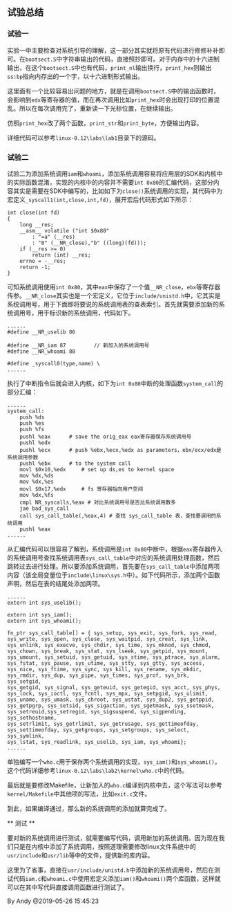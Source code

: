 
## 试验总结 ##

### 试验一 ###

实验一中主要检查对系统引导的理解，这一部分其实就将原有代码进行修修补补即可。在`bootsect.S`中字符串输出的代码，直接照抄即可。对于内存中的十六进制输出，在这个`bootsect.S`中也有代码，`print_nl`输出换行，`print_hex`则输出`ss:bp`指向内存出的一个字，以十六进制形式输出。

这里面有一个比较容易出问题的地方，就是在调用`bootsect.S`中的输出函数时，会影响到`edx`等寄存器的值，而在再次调用比如`print_hex`时会出现打印的位置混乱。所以在每次调用完了，重新读一下光标位置，在继续输出。

仿照`print_hex`改了两个函数，`print_str`和`print_byte`，方便输出内容。

详细代码可以参考`linux-0.12\labs\lab1`目录下的源码。


### 试验二 ###

试验二为添加系统调用`iam`和`whoami`，添加系统调用容易将应用层的SDK和内核中的实际函数混淆，实现的内核中的内容并不需要`int 0x80`的汇编代码，这部分内容其实是需要在SDK中编写的，比如如下为`close()`系统调用的实现，其代码中为宏定义`_syscall1(int,close,int,fd)`，展开宏后代码形式如下所示：

```
int close(int fd)
{
    long __res;
    __asm__ volatile ("int $0x80"
        : "=a" (__res)
        : "0" (__NR_close),"b" ((long)(fd)));
    if (__res >= 0)
        return (int) __res;
    errno = -__res;
    return -1;
}
```

可知系统调用使用`int 0x80`，其中`eax`中保存了一个值`__NR_close`，`ebx`等寄存器传参。`__NR_close`其实也是一个宏定义，它位于`include/unistd.h`中，它其实是系统调用号，用于下面即将要说的系统调用表的查表索引。首先就需要添加新的系统调用号，用于标识新的系统调用，代码如下。

```
......
#define __NR_uselib	86

#define __NR_iam 87         // 新加入的系统调用号
#define __NR_whoami 88

#define _syscall0(type,name) \
......
```

执行了中断指令后就会进入内核，如下为`int 0x80`中断的处理函数`system_call`的部分汇编：

```
......
system_call:
	push %ds
	push %es
	push %fs
	pushl %eax		# save the orig_eax eax寄存器保存系统调用号
	pushl %edx
	pushl %ecx		# push %ebx,%ecx,%edx as parameters，ebx/ecx/edx是系统调用参数
	pushl %ebx		# to the system call
	movl $0x10,%edx		# set up ds,es to kernel space
	mov %dx,%ds
	mov %dx,%es
	movl $0x17,%edx		# fs 寄存器指向用户空间
	mov %dx,%fs
	cmpl NR_syscalls,%eax # 对比系统调用号是否比系统调用数多
	jae bad_sys_call
	call sys_call_table(,%eax,4) # 查找 sys_call_table 表，查找要调用的系统调用
	pushl %eax
......
```

从汇编代码可以很容易了解到，系统调用是`int 0x80`中断中，根据`eax`寄存器传入的系统调用号查找系统调用表`sys_call_table`中对应的系统调用处理函数，然后跳转过去进行处理。所以要添加系统调用，首先要在`sys_call_table`中添加两项内容（该全局变量位于`include\linux\sys.h`中）。如下代码所示，添加两个函数声明，然后在表的结尾处添加两项。

```
......
extern int sys_uselib();

extern int sys_iam();
extern int sys_whoami();

fn_ptr sys_call_table[] = { sys_setup, sys_exit, sys_fork, sys_read,
sys_write, sys_open, sys_close, sys_waitpid, sys_creat, sys_link,
sys_unlink, sys_execve, sys_chdir, sys_time, sys_mknod, sys_chmod,
sys_chown, sys_break, sys_stat, sys_lseek, sys_getpid, sys_mount,
sys_umount, sys_setuid, sys_getuid, sys_stime, sys_ptrace, sys_alarm,
sys_fstat, sys_pause, sys_utime, sys_stty, sys_gtty, sys_access,
sys_nice, sys_ftime, sys_sync, sys_kill, sys_rename, sys_mkdir,
sys_rmdir, sys_dup, sys_pipe, sys_times, sys_prof, sys_brk, sys_setgid,
sys_getgid, sys_signal, sys_geteuid, sys_getegid, sys_acct, sys_phys,
sys_lock, sys_ioctl, sys_fcntl, sys_mpx, sys_setpgid, sys_ulimit,
sys_uname, sys_umask, sys_chroot, sys_ustat, sys_dup2, sys_getppid,
sys_getpgrp, sys_setsid, sys_sigaction, sys_sgetmask, sys_ssetmask,
sys_setreuid,sys_setregid, sys_sigsuspend, sys_sigpending, sys_sethostname,
sys_setrlimit, sys_getrlimit, sys_getrusage, sys_gettimeofday, 
sys_settimeofday, sys_getgroups, sys_setgroups, sys_select, sys_symlink,
sys_lstat, sys_readlink, sys_uselib, sys_iam, sys_whoami};
......
```

单独编写一个`who.c`用于保存两个系统调用的实现，`sys_iam()`和`sys_whoami()`，这个代码详细参考`linux-0.12\labs\lab2\kernel\who.c`中的代码。

最后就是要修改Makefile，让新加入的`who.c`编译到内核中去，这个写法可以参考`kernel/Makefile`中其他项的写法，比如`exit.c`文件。

到此，如果编译通过，那么新的系统调用的添加就算完成了。

** 测试 **

要对新的系统调用进行测试，就需要编写代码，调用新加的系统调用。因为现在我们只是在内核中添加了系统调用，按照道理需要修改linux文件系统中的`usr/include`和`usr/lib`等中的文件，提供新的库内容。

这里为了省事，直接在`usr/include/unistd.h`中添加新的系统调用号，然后在测试代码`iam.c`和`whoami.c`中使用宏定义添加`iam()`和`whoami()`两个库函数，这样就可以在其中写代码直接调用函数进行测试了。


By Andy @2019-05-26 15:45:23